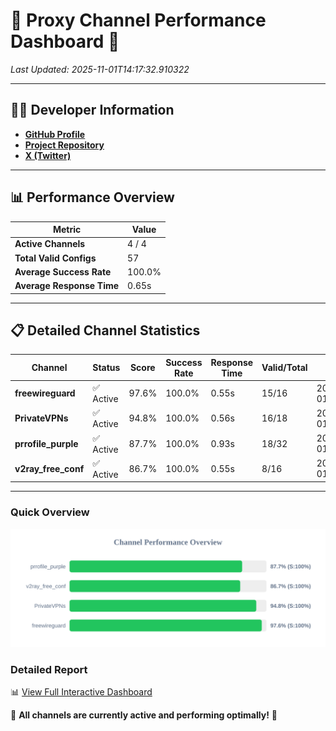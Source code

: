 # 🌟 Proxy Channel Performance Dashboard 🌟

_Last Updated: 2025-11-01T14:17:32.910322_

---

## 👩‍💻 Developer Information

- **[GitHub Profile](https://github.com/4n0nymou3)**  
- **[Project Repository](https://github.com/4n0nymou3/multi-proxy-config-fetcher)**  
- **[X (Twitter)](https://x.com/4n0nymou3)**  

---

## 📊 Performance Overview

| Metric                | Value       |
|-----------------------|-------------|
| **Active Channels**   | 4 / 4       |
| **Total Valid Configs** | 57          |
| **Average Success Rate** | 100.0%      |
| **Average Response Time** | 0.65s       |

---

## 📋 Detailed Channel Statistics

| Channel          | Status     | Score  | Success Rate | Response Time | Valid/Total | Last Success               |
|------------------|------------|--------|--------------|---------------|-------------|----------------------------|
| **freewireguard**  | ✅ Active  | 97.6%  | 100.0% | 0.55s         | 15/16       | 2025-11-01T14:17:32.908580 |
| **PrivateVPNs**  | ✅ Active  | 94.8%  | 100.0% | 0.56s         | 16/18       | 2025-11-01T14:17:32.329741 |
| **prrofile_purple**  | ✅ Active  | 87.7%  | 100.0% | 0.93s         | 18/32       | 2025-11-01T14:17:31.137323 |
| **v2ray_free_conf**  | ✅ Active  | 86.7%  | 100.0% | 0.55s         | 8/16       | 2025-11-01T14:17:31.728058 |

---

### Quick Overview
<div align="center">
  <a href="https://raw.githubusercontent.com/nullluser/NullRepo/refs/heads/main/assets/channel_stats_chart.svg">
    <img src="https://raw.githubusercontent.com/nullluser/NullRepo/refs/heads/main/assets/channel_stats_chart.svg" alt="Source Performance Statistics" width="800">
  </a>
</div>

### Detailed Report
📊 [View Full Interactive Dashboard](https://htmlpreview.github.io/?https://github.com/nullluser/NullRepo/blob/main/assets/performance_report.html)

🎉 **All channels are currently active and performing optimally!** 🎉
